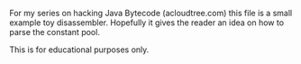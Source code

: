 For my series on hacking Java Bytecode (acloudtree.com) this file is a small example toy disassembler. Hopefully it gives the reader an idea on how to parse the constant pool. 

This is for educational purposes only.
